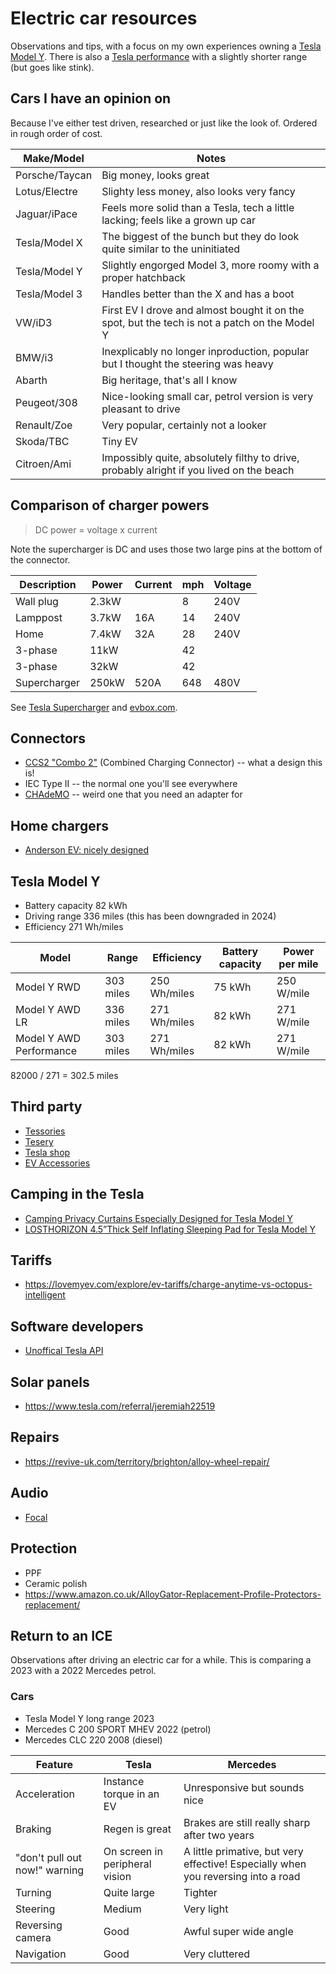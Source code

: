 # Electric car resources

Observations and tips, with a focus on my own experiences owning a [Tesla Model Y](https://en.wikipedia.org/wiki/Tesla_Model_Y). There is also a [Tesla performance](https://accelerationtimes.com/models/tesla-model-y-dual-motor-long-range) with a slightly shorter range (but goes like stink).

## Cars I have an opinion on

Because I've either test driven, researched or just like the look of. Ordered in rough order of cost.

| Make/Model | Notes |
|-|-|
| Porsche/Taycan | Big money, looks great |
| Lotus/Electre | Slighty less money, also looks very fancy |
| Jaguar/iPace | Feels more solid than a Tesla, tech a little lacking; feels like a grown up car |
| Tesla/Model X | The biggest of the bunch but they do look quite similar to the uninitiated |
| Tesla/Model Y | Slightly engorged Model 3, more roomy with a proper hatchback |
| Tesla/Model 3 | Handles better than the X and has a boot |
| VW/iD3 | First EV I drove and almost bought it on the spot, but the tech is not a patch on the Model Y |
| BMW/i3 | Inexplicably no longer inproduction, popular but I thought the steering was heavy |
| Abarth | Big heritage, that's all I know |
| Peugeot/308 | Nice-looking small car, petrol version is very pleasant to drive |
| Renault/Zoe | Very popular, certainly not a looker |
| Skoda/TBC | Tiny EV |
| Citroen/Ami | Impossibly quite, absolutely filthy to drive, probably alright if you lived on the beach |

## Comparison of charger powers

> DC power = voltage x current

Note the supercharger is DC and uses those two large pins at the bottom of the connector.

| Description  | Power | Current | mph  | Voltage |
|---           |---    |---      |---   |---      |
| Wall plug    | 2.3kW |         | 8    | 240V    |
| Lamppost     | 3.7kW | 16A     | 14   | 240V    |
| Home         | 7.4kW | 32A     | 28   | 240V    |
| 3-phase      | 11kW  |         | 42   |         |
| 3-phase      | 32kW  |         | 42   |         |
| Supercharger | 250kW | 520A    | 648  | 480V    |

See [Tesla Supercharger](https://en.wikipedia.org/wiki/Tesla_Supercharger) and [evbox.com](https://evbox.com/uk-en/electric-cars/tesla/tesla-model-y).

## Connectors

- [CCS2 "Combo 2"](https://en.wikipedia.org/wiki/Combined_Charging_System) (Combined Charging Connector) -- what a design this is!
- IEC Type II -- the normal one you'll see everywhere
- [CHAdeMO](https://en.wikipedia.org/wiki/CHAdeMO) -- weird one that you need an adapter for

## Home chargers

- [Anderson EV: nicely designed](https://andersen-ev.com/)

## Tesla Model Y

- Battery capacity 82 kWh
- Driving range 336 miles (this has been downgraded in 2024)
- Efficiency 271 Wh/miles

| Model | Range | Efficiency | Battery capacity | Power per mile |
|---    |---    |---         | ---              | ---            |
| Model Y RWD | 303 miles | 250 Wh/miles | 75 kWh | 250 W/mile |
| Model Y AWD LR | 336 miles | 271 Wh/miles | 82 kWh | 271 W/mile |
| Model Y AWD Performance | 303 miles | 271 Wh/miles | 82 kWh | 271 W/mile |

82000 / 271 = 302.5 miles

## Third party

- [Tessories](https://tessories.uk/)
- [Tesery](https://www.tesery.com/)
- [Tesla shop](https://shop.tesla.com/)
- [EV Accessories](https://evaccessories.co.uk/)

## Camping in the Tesla

- [Camping Privacy Curtains Especially Designed for Tesla Model Y](https://www.amazon.co.uk/TESBEAUTY-Curtains-Sunshade-Upgraded-Distinctive/dp/B0B1WZJWR8/ref=dp_fod_sccl_3/257-3695261-1079115?pd_rd_w=Sd8zS&content-id=amzn1.sym.fd0b82fb-e9ae-42a5-94a3-41ec499cc326&pf_rd_p=fd0b82fb-e9ae-42a5-94a3-41ec499cc326&pf_rd_r=7T983VGM031Z0895DENM&pd_rd_wg=92lAv&pd_rd_r=d5faa8d3-0415-43f4-8271-1c244ee65fba&pd_rd_i=B0B1WZJWR8&th=1)
- [LOSTHORIZON 4.5”Thick Self Inflating Sleeping Pad for Tesla Model Y](https://www.amazon.co.uk/dp/B0BL7VMHKY?ref_=cm_sw_r_apan_dp_4TWBNWEJ5E2K3JEA9BM8)

## Tariffs

- https://lovemyev.com/explore/ev-tariffs/charge-anytime-vs-octopus-intelligent

## Software developers

- [Unoffical Tesla API](https://www.teslaapi.io/vehicles/commands)

## Solar panels

- https://www.tesla.com/referral/jeremiah22519

## Repairs

- https://revive-uk.com/territory/brighton/alloy-wheel-repair/

## Audio

- [Focal](https://www.focal.com/en/t3y-new-tesla-compatible-kits)

## Protection

- PPF
- Ceramic polish
- <https://www.amazon.co.uk/AlloyGator-Replacement-Profile-Protectors-replacement/>

## Return to an ICE

Observations after driving an electric car for a while. This is comparing a 2023 with a 2022 Mercedes petrol.

### Cars

- Tesla Model Y long range 2023
- Mercedes C 200 SPORT MHEV 2022 (petrol)
- Mercedes CLC 220 2008 (diesel)

| Feature | Tesla | Mercedes |
|---      |---    |---       |
| Acceleration | Instance torque in an EV | Unresponsive but sounds nice |
| Braking | Regen is great | Brakes are still really sharp after two years |
| "don't pull out now!" warning | On screen in peripheral vision | A little primative, but very effective! Especially when you reversing into a road |
| Turning | Quite large | Tighter |
| Steering | Medium | Very light |
| Reversing camera | Good | Awful super wide angle |
| Navigation | Good | Very cluttered |

